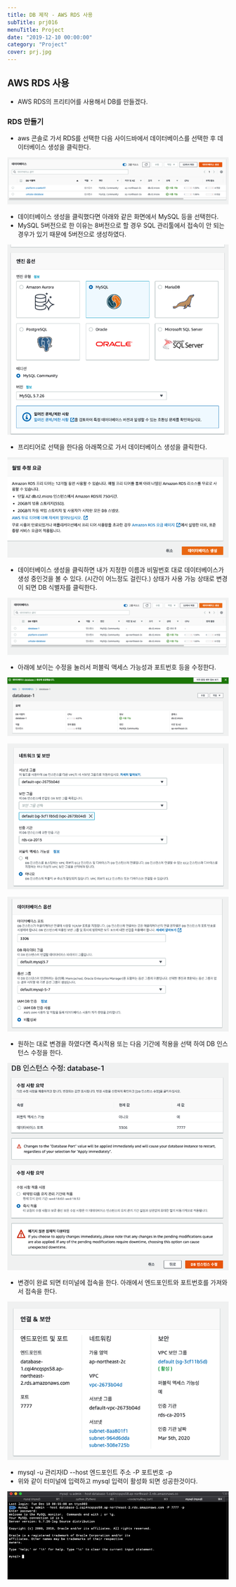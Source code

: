 ```yaml
---
title: DB 제작 - AWS RDS 사용
subTitle: prj016
menuTitle: Project
date: "2019-12-10 00:00:00"
category: "Project"
cover: prj.jpg
---
```


## AWS RDS 사용

- AWS RDS의 프리티어를 사용해서 DB를 만들겠다.

### RDS 만들기

- aws 콘솔로 가서 RDS를 선택한 다음 사이드바에서 데이터베이스를 선택한 후 데이터베이스 생성을 클릭한다.

![aws4](aws4.jpg)

- 데이터베이스 생성을 클릭했다면 아래와 같은 화면에서 MySQL 등을 선택한다.
- MySQL 5버전으로 한 이유는 8버전으로 할 경우 SQL 관리툴에서 접속이 안 되는 경우가 있기 때문에 5버전으로 생성하였다.

![aws](aws3.jpg)

- 프리티어로 선택을 한다음 아래쪽으로 가서 데이터베이스 생성을 클릭한다.

![aws](aws2.jpg)

- 데이터베이스 생성을 클릭하면 내가 지정한 이름과 비밀번호 대로 데이터베이스가 생성 중인것을 볼 수 있다. (시간이 어느정도 걸린다.) 상태가 사용 가능 상태로 변경이 되면 DB 식별자를 클릭한다.

![aws](aws1.jpg)

- 아래에 보이는 수정을 눌러서 퍼블릭 액세스 가능성과 포트번호 등을 수정한다.

![aws5](aws5.jpg)

![aws](aws6.jpg)

![aws](aws7.jpg)

- 원하는 대로 변경을 하였다면 즉시적용 또는 다음 기간에 적용을 선택 하여 DB 인스턴스 수정을 한다.

![aws](aws8.jpg)

- 변경이 완료 되면 터미널에 접속을 한다. 아래에서 엔드포인트와 포트번호를 가져와서 접속을 한다.

![aws](aws9.jpg)

-  mysql -u 관리자ID --host 엔드포인트 주소 -P 포트번호 -p
- 위와 같이 터미널에 입력하고 mysql 입력이 활성화 되면 성공한것이다.

![aws](aws10.jpg)

